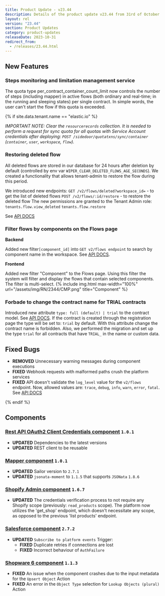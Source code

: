 ```yaml
---
title: Product Update - v23.44
description: Details of the product update v23.44 from 31rd of October 2023.
layout: rel
version: "23.44"
section: Product Updates
category: product-updates
releaseDate: 2023-10-31
redirect_from:
  - /releases/23.44.html
---
```


## New Features
### Steps monitoring and limitation management service

The quota type per_contract_container_count_limit now controls the number of steps (including mapper) in active flows (both ordinary and real-time; in the running and sleeping states) per single contract. In simple words, the user can't start the flow if this quota is exceeded.

{% if site.data.tenant.name == "elastic.io" %}

*IMPORTANT NOTE: Clear the `resourcerecords` collection. It is needed to perform a request for sync quota for all quotas with Service Account credentials after deploying: `POST /sidedoor/quotatxns/sync/container` (`container`, `user`, `workspace`, `flow`).*

### Restoring deleted flow
All deleted flows are stored in our database for 24 hours  after deletion by default (controlled by env var `WIPER_CLEAR_DELETED_FLOWS_AGE_SECONDS`).
We created a functionality that allows tenant-admin to restore the flow during this period.

We introduced new endpoints:
`GET /v2/flows/deleted?workspace_id=` - to get the list of deleted flows
`POST /v2/flows/:id/restore` - to restore the deleted flow
The new permissions are granted to the Tenant Admin role:
`tenants.flow.view_deleted`
`tenants.flow.restore`

See [API DOCS](https://api.elastic.io/docs/v2#/flows)


### Filter flows by components on the Flows page

**Backend**

Added new filter`[component_id]` into `GET v2/flows endpoint` to search by component name in the workspace.
See [API DOCS](https://api.elastic.io/docs/v2#/flows/get_flows).

**Frontend**

Added new filter "Component" to the Flows page. Using this filter the system will filter and display the flows that contain selected components. The filter is multi-select.
{% include img.html max-width="100%" url="/assets/img/RN/2344/CMP.png" title="Component" %}

### Forbade to change the contract name for TRIAL contracts

Introduced new attribute `type: full (default) | trial` to the contract model. See [API DOCS](https://api.elastic.io/docs/v2#/contracts).
If the contract is created through the registration page the type will be set to: `trial` by default. With this attribute change the contract name is forbidden.
Also, we performed the migration and set up the type `trial` for all contracts that have `TRIAL_` in the name or custom data.


## Fixed Bugs

*   **REMOVED** Unnecessary warning messages during component executions
*   **FIXED** Webhook requests with malformed paths crush the platform services
*   **FIXED** API doesn't validate the `log_level` value for the `v2/flows` endpoint. Now, allowed values are: `trace`, `debug`, `info`, `warn`, `error`, `fatal`. See [API DOCS](https://api.elastic.io/docs/v2#/flows/patch_flows__flow_id)

{% endif %}

## Components

### [Rest API OAuth2 Client Credentials component](/components/rest-api-client-credentials-auth-component/) `1.0.1`
*   **UPDATED** Dependencies to the latest versions
*   **UPDATED**  REST client to be reusable

### [Mapper component](/components/mapper/) `1.0.1`
*   **UPDATED** Sailor version to `2.7.1`
*   **UPDATED**  `jsonata-moment` to `1.1.5` that supports `JSONata` `1.8.6`

### [Shopify Admin component](/components/shopify-admin-component/) `1.6.7`
*   **UPDATED** The credentials verification process to not require any Shopify scope (previously: `read_products` scope). The platform now utilizes the 'get_shop' endpoint, which doesn't necessitate any scope, as opposed to the previous 'list products' endpoint.

### [Salesforce сomponent](/components/salesforce/) `2.7.2`
*   **UPDATED** `Subscribe to platform events` Trigger:
    *   **FIXED** Duplicate retries if connections are lost
    *   **FIXED** Incorrect behaviour of `AuthFailure`

### [Shopware 6 component](/components/shopware-6/) `1.1.3`
*   **FIXED** An issue when the component crashes due to the input metadata for the `Upsert Object` Action
*   **FIXED** An error in the `Object Type` selection for `Lookup Objects (plural)` Action